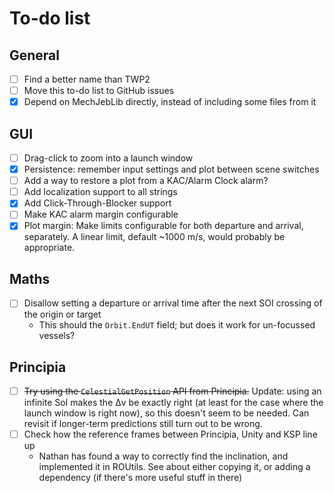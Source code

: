# To-do list

## General

- [ ] Find a better name than TWP2
- [ ] Move this to-do list to GitHub issues
- [x] Depend on MechJebLib directly, instead of including some files from it

## GUI

- [ ] Drag-click to zoom into a launch window
- [x] Persistence: remember input settings and plot between scene switches
- [ ] Add a way to restore a plot from a KAC/Alarm Clock alarm?
- [ ] Add localization support to all strings
- [x] Add Click-Through-Blocker support
- [ ] Make KAC alarm margin configurable
- [x] Plot margin: Make limits configurable for both departure and arrival,
  separately. A linear limit, default ~1000 m/s, would probably be appropriate.

## Maths

- [ ] Disallow setting a departure or arrival time after the next SOI crossing
  of the origin or target
  - This should the `Orbit.EndUT` field; but does it work for un-focussed
    vessels?

## Principia

- [ ] ~~Try using the `CelestialGetPosition` API from Principia.~~ Update:
  using an infinite SoI makes the Δv be exactly right (at least for the case
  where the launch window is right now), so this doesn't seem to be needed. Can
  revisit if longer-term predictions still turn out to be wrong.
- [ ] Check how the reference frames between Principia, Unity and KSP line up
  - Nathan has found a way to correctly find the inclination, and implemented
    it in ROUtils. See about either copying it, or adding a dependency (if
    there's more useful stuff in there)

